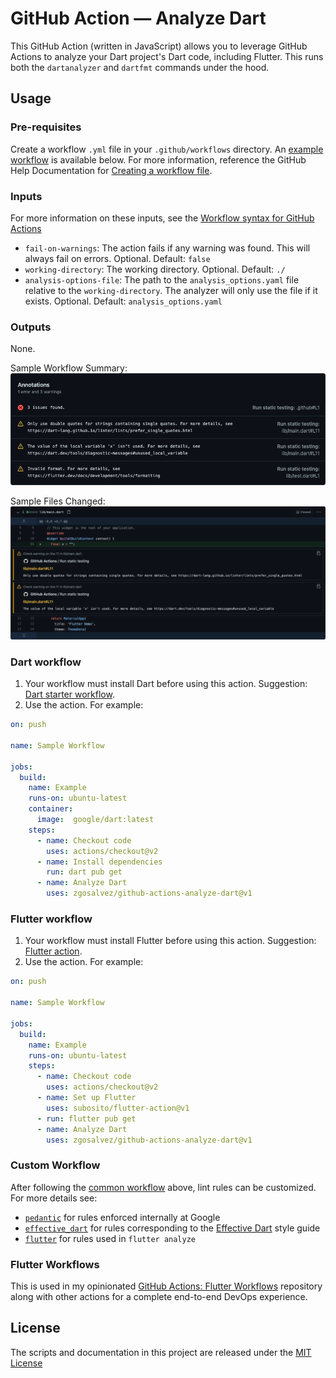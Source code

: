 # GitHub Action — Analyze Dart

This GitHub Action (written in JavaScript) allows you to leverage GitHub Actions to analyze your Dart project's Dart code, including Flutter. This runs both the `dartanalyzer` and `dartfmt` commands under the hood.

## Usage
### Pre-requisites
Create a workflow `.yml` file in your `.github/workflows` directory. An [example workflow](#common-workflow) is available below. For more information, reference the GitHub Help Documentation for [Creating a workflow file](https://help.github.com/en/articles/configuring-a-workflow#creating-a-workflow-file).

### Inputs
For more information on these inputs, see the [Workflow syntax for GitHub Actions](https://docs.github.com/actions/reference/workflow-syntax-for-github-actions#jobsjob_idstepswith)

- `fail-on-warnings`: The action fails if any warning was found. This will always fail on errors. Optional. Default: `false`
- `working-directory`: The working directory. Optional. Default: `./`
- `analysis-options-file`: The path to the `analysis_options.yaml` file relative to the `working-directory`. The analyzer will only use the file if it exists. Optional. Default: `analysis_options.yaml`

### Outputs
None.

Sample Workflow Summary:
![Screenshot](assets/annotations.png)

Sample Files Changed:
![Screenshot](assets/files_changed.png)

### Dart workflow

1. Your workflow must install Dart before using this action. Suggestion: [Dart starter workflow](https://github.com/actions/starter-workflows/blob/main/ci/dart.yml).
2. Use the action. For example:
```yaml
on: push

name: Sample Workflow

jobs:
  build:
    name: Example
    runs-on: ubuntu-latest
    container:
      image:  google/dart:latest
    steps:
      - name: Checkout code
        uses: actions/checkout@v2
      - name: Install dependencies
        run: dart pub get
      - name: Analyze Dart
        uses: zgosalvez/github-actions-analyze-dart@v1
```

### Flutter workflow

1. Your workflow must install Flutter before using this action. Suggestion: [Flutter action](https://github.com/marketplace/actions/flutter-action).
2. Use the action. For example:
```yaml
on: push

name: Sample Workflow

jobs:
  build:
    name: Example
    runs-on: ubuntu-latest
    steps:
      - name: Checkout code
        uses: actions/checkout@v2
      - name: Set up Flutter
        uses: subosito/flutter-action@v1
      - run: flutter pub get
      - name: Analyze Dart
        uses: zgosalvez/github-actions-analyze-dart@v1
```

### Custom Workflow

After following the [common workflow](#common-workflow) above, lint rules can be customized. For more details see:
- [`pedantic`](https://github.com/dart-lang/pedantic) for rules enforced internally at Google
- [`effective_dart`](https://github.com/tenhobi/effective_dart) for rules corresponding to the [Effective Dart](https://dart.dev/guides/language/effective-dart) style guide
- [`flutter`](https://github.com/flutter/flutter/blob/master/packages/flutter/lib/analysis_options_user.yaml) for rules used in `flutter analyze`

### Flutter Workflows

This is used in my opinionated [GitHub Actions: Flutter Workflows](https://github.com/zgosalvez/github-actions-flutter-workflows) repository along with other actions for a complete end-to-end DevOps experience.

## License
The scripts and documentation in this project are released under the [MIT License](LICENSE)